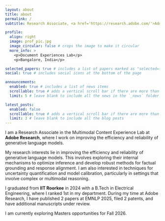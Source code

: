 ```yaml
---
layout: about
title: about
permalink: /
subtitle: Research Associate, <a href='https://research.adobe.com/'>Adobe Research</a>

profile:
  align: right
  image: prof_pic.jpg
  image_circular: false # crops the image to make it circular
  more_info: >
    <p>Document Experiences Lab</p>
    <p>Bangalore, India</p>

selected_papers: true # includes a list of papers marked as "selected={true}"
social: true # includes social icons at the bottom of the page

announcements:
  enabled: true # includes a list of news items
  scrollable: true # adds a vertical scroll bar if there are more than 3 news items
  limit: 5 # leave blank to include all the news in the `_news` folder

latest_posts:
  enabled: false
  scrollable: true # adds a vertical scroll bar if there are more than 3 new posts items
  limit: 3 # leave blank to include all the blog posts
---
```


I am a Research Associate in the Multimodal Content Experience Lab at **Adobe Research**, where I work on improving the efficiency and reliability of generative language models.

My research interests lie in improving the efficiency and reliability of generative language models. This involves exploring their internal mechanisms to optimize inference and develop robust methods for factual grounding and response alignment. I am also interested in techniques for uncertainty quantification and model calibration, particularly in settings that involve complex or multimodal reasoning.

I graduated from **IIT Roorkee** in 2024 with a B.Tech in Electrical Engineering, where I ranked 1st in my department. During my time at Adobe Research, I have published 2 papers at EMNLP 2025, filed 2 patents, and have additional manuscripts under review.

I am currently exploring Masters opportunities for Fall 2026.
